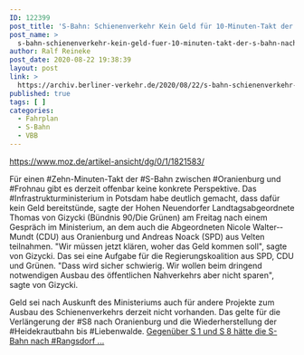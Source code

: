 ```yaml
---
ID: 122399
post_title: 'S-Bahn: Schienenverkehr Kein Geld für 10-Minuten-Takt der S-Bahn nach Oranienburg, aus MOZ'
post_name: >
  s-bahn-schienenverkehr-kein-geld-fuer-10-minuten-takt-der-s-bahn-nach-oranienburg-aus-moz
author: Ralf Reineke
post_date: 2020-08-22 19:38:39
layout: post
link: >
  https://archiv.berliner-verkehr.de/2020/08/22/s-bahn-schienenverkehr-kein-geld-fuer-10-minuten-takt-der-s-bahn-nach-oranienburg-aus-moz/
published: true
tags: [ ]
categories:
  - Fahrplan
  - S-Bahn
  - VBB
---
```

https://www.moz.de/artikel-ansicht/dg/0/1/1821583/

Für einen #Zehn-Minuten-Takt der #S-Bahn zwischen #Oranienburg und #Frohnau gibt es derzeit offenbar keine konkrete Perspektive. Das #Infrastrukturministerium in Potsdam habe deutlich gemacht, dass dafür kein Geld bereitstünde, sagte der Hohen Neuendorfer Landtagsabgeordnete Thomas von Gizycki (Bündnis 90/Die Grünen) am Freitag nach einem Gespräch im Ministerium, an dem auch die Abgeordneten Nicole Walter-­Mundt (CDU) aus Oranienburg und Andreas Noack (SPD) aus Velten teilnahmen.
"Wir müssen jetzt klären, woher das Geld kommen soll", sagte von Gizycki. Das sei eine Aufgabe für die Regierungskoalition aus SPD, CDU und Grünen. "Dass wird sicher schwierig. Wir wollen beim dringend notwendigen Ausbau des öffentlichen Nahverkehrs aber nicht sparen", sagte von Gizycki.

Geld sei nach Auskunft des Ministeriums auch für andere Projekte zum Ausbau des Schienenverkehrs derzeit nicht vorhanden. Das gelte für die Verlängerung der #S8 nach Oranienburg und die Wiederherstellung der #Heidekrautbahn bis #Liebenwalde. <a href="https://www.moz.de/artikel-ansicht/dg/0/1/1821583/">Gegenüber S 1 und S 8 hätte die S-Bahn nach #Rangsdorf ...</a>